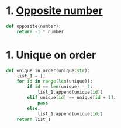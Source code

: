 # 1. [Opposite number](https://www.codewars.com/kata/reviews/56deebdf6a5c28baa900003b/groups/56ef47f804b6a49d7100190f)
```python
def opposite(number):
    return -1 * number
```
    
# 1. Unique on order
```python
def unique_in_order(unique:str):
    list_1 = []
    for id in range(len(unique)):
        if id == len(unique) - 1:
            list_1.append(unique[id])
        elif unique[id] == unique[id + 1]:
            pass
        else:
            list_1.append(unique[id])
    return list_1
 ```
